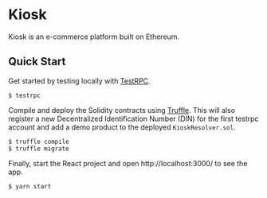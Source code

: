 # Kiosk

Kiosk is an e-commerce platform built on Ethereum.

## Quick Start

Get started by testing locally with [TestRPC](https://github.com/ethereumjs/testrpc).

```
$ testrpc
```

Compile and deploy the Solidity contracts using [Truffle](http://truffleframework.com/). This will also register a new Decentralized Identification Number (DIN) for the first testrpc account and add a demo product to the deployed `KioskResolver.sol`.

```
$ truffle compile
$ truffle migrate
```

Finally, start the React project and open http://localhost:3000/ to see the app.

```
$ yarn start
```
